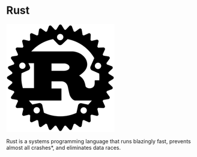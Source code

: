 # Rust 

 ![logo](rust_logo.svg)

Rust is a systems programming language that runs blazingly fast, prevents almost all crashes*, and eliminates data races.


